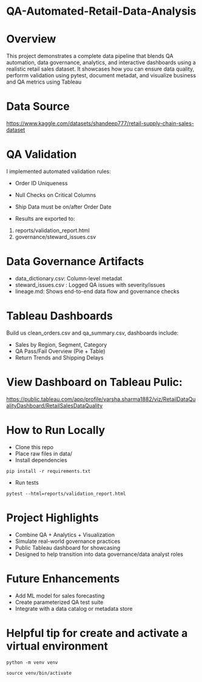 # QA-Automated-Retail-Data-Analysis #

# Overview

This project demonstrates a complete data pipeline that blends QA automation, data governance, analytics, and interactive dashboards using a realistic retail sales dataset.
It showcases how you can ensure data quality, perforrm validation using pytest, document metadat, and visualize business and QA metrics using Tableau

# Data Source
https://www.kaggle.com/datasets/shandeep777/retail-supply-chain-sales-dataset

# QA Validation

I implemented automated validation rules:

- Order ID Uniqueness
- Null Checks on Critical Columns
- Ship Data must be on/after Order Date

- Results are exported to:
1. reports/validation_report.html
2. governance/steward_issues.csv

# Data Governance Artifacts

- data_dictionary.csv: Column-level metadat
- steward_issues.csv : Logged QA issues with severity/issues
- lineage.md: Shows end-to-end data flow and governance checks

# Tableau Dashboards
Build us clean_orders.csv and qa_summary.csv, dashboards include:
- Sales by Region, Segment, Category
- QA Pass/Fail Overview (Pie + Table)
- Return Trends and Shipping Delays

# View Dashboard on Tableau Pulic: 
https://public.tableau.com/app/profile/varsha.sharma1882/viz/RetailDataQualityDashboard/RetailSalesDataQuality


# How to Run Locally

- Clone this repo
- Place raw files in data/
- Install dependencies

```
pip install -r requirements.txt

```

- Run tests

```
pytest --html=reports/validation_report.html

```

# Project Highlights

- Combine QA + Analytics + Visualization
- Simulate real-world governance practices
- Public Tableau dashboard for showcasing
- Designed to help transition into data governance/data analyst roles

# Future Enhancements

- Add ML model for sales forecasting
- Create parameterized QA test suite
- Integrate with a data catalog or metadata store

# Helpful tip for create and activate a virtual environment
```
python -m venv venv

```
```
source venv/bin/activate
```

